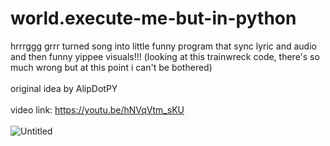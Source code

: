 # world.execute-me-but-in-python
hrrrggg grrr turned song into little funny program that sync lyric and audio and then funny yippee visuals!!! (looking at this trainwreck code, there's so much wrong but at this point i can't be bothered)
<br>
<br>
original idea by AlipDotPY
<br>
<br>
video link: https://youtu.be/hNVqVtm_sKU
<br>
<br>
![Untitled](https://github.com/Postigic/world.execute-me-but-in-python/assets/143212308/a1b21414-69a6-4c08-b882-ee92b5c802c6)
